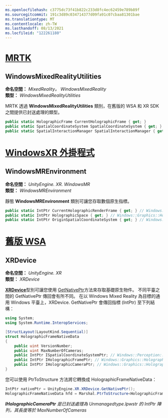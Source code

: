 ```yaml
---
ms.openlocfilehash: c3775dc73f41b822c233d8fc4ec62459e789b89f
ms.sourcegitcommit: 191c3d89c034714377d09fa91c07cbaa81301bae
ms.translationtype: MT
ms.contentlocale: zh-TW
ms.lasthandoff: 08/13/2021
ms.locfileid: "122261180"
---
```

# <a name="mrtk"></a>[MRTK](#tab/mrtk)

## <a name="windowsmixedrealityutilities"></a>WindowsMixedRealityUtilities

**命名空間：** *MixedReality。 WindowsMixedReality*<br>
**類型：** *WindowsMixedRealityUtilities*

MRTK 透過 **WindowsMixedRealityUtilities** 類別，在舊版的 WSA 和 XR SDK 之間提供已封送處理的類型。

```cs
public static HolographicFrame CurrentHolographicFrame { get; }
public static SpatialCoordinateSystem SpatialCoordinateSystem { get; }
public static SpatialInteractionManager SpatialInteractionManager { get; }
```

# <a name="windows-xr-plugin"></a>[WindowsXR 外掛程式](#tab/xr)

## <a name="windowsmrenvironment"></a>WindowsMREnvironment

**命名空間：** *UnityEngine. XR. WindowsMR*<br>
**類型：** *WindowsMREnvironment*

靜態 **WindowsMREnvironment** 類別可讓您存取數個原生指標。

```cs
public static IntPtr CurrentHolographicRenderFrame { get; } // Windows::Graphics::Holographic::IHolographicFrame
public static IntPtr HolographicSpace { get; } // Windows::Graphics::Holographic::IHolographicSpace
public static IntPtr OriginSpatialCoordinateSystem { get; } // Windows::Perception::Spatial::ISpatialCoordinateSystem
```

# <a name="legacy-wsa"></a>[舊版 WSA](#tab/wsa)

## <a name="xrdevice"></a>XRDevice

**命名空間：** *UnityEngine. XR*<br>
**類型：** *XRDevice*

<a href="https://docs.unity3d.com/ScriptReference/XR.XRDevice.html" target="_blank">**XRDevice**</a>型別可讓您使用 <a href="https://docs.unity3d.com/ScriptReference/XR.XRDevice.GetNativePtr.html" target="_blank">GetNativePtr</a>方法來存取基礎原生物件。 不同平臺之間的 GetNativePtr 傳回會有所不同。 在以 Windows Mixed Reality 為目標的通用 Windows 平臺上，XRDevice. GetNativePtr 會傳回指標 (IntPtr) 至下列結構：

```cs
using System;
using System.Runtime.InteropServices;

[StructLayout(LayoutKind.Sequential)]
struct HolographicFrameNativeData
{
    public uint VersionNumber;
    public uint MaxNumberOfCameras;
    public IntPtr ISpatialCoordinateSystemPtr; // Windows::Perception::Spatial::ISpatialCoordinateSystem
    public IntPtr IHolographicFramePtr; // Windows::Graphics::Holographic::IHolographicFrame
    public IntPtr IHolographicCameraPtr; // Windows::Graphics::Holographic::IHolographicCamera
}
```

您可以使用 PtrToStructure 方法將它轉換成 HolographicFrameNativeData：

```cs
IntPtr nativePtr = UnityEngine.XR.XRDevice.GetNativePtr();
HolographicFrameNativeData hfd = Marshal.PtrToStructure<HolographicFrameNativeData>(nativePtr);
```

***IHolographicCameraPtr** 是已封送處理為 Unmanagedtype.lpwstr 的 IntPtr 陣列，其長度等於 MaxNumberOfCameras*
